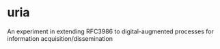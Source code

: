 # uria
An experiment in extending RFC3986 to digital-augmented processes for information acquisition/dissemination

